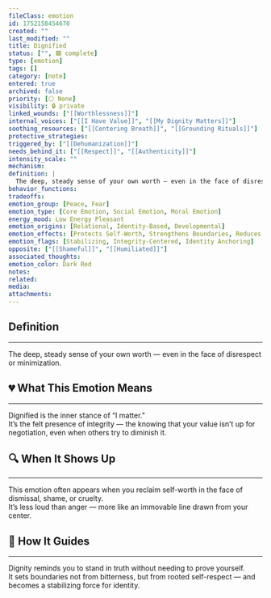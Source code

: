 ```yaml
---
fileClass: emotion
id: 1752158454670
created: ""
last_modified: ""
title: Dignified
status: ["", 🟩 complete]
type: [emotion]
tags: []
category: [note]
entered: true
archived: false
priority: [⚪ None]
visibility: 🔒 private
linked_wounds: ["[[Worthlessness]]"]
internal_voices: ["[[I Have Value]]", "[[My Dignity Matters]]"]
soothing_resources: ["[[Centering Breath]]", "[[Grounding Rituals]]"]
protective_strategies: 
triggered_by: ["[[Dehumanization]]"]
needs_behind_it: ["[[Respect]]", "[[Authenticity]]"]
intensity_scale: ""
mechanism: 
definition: |
  The deep, steady sense of your own worth — even in the face of disrespect or minimization.
behavior_functions: 
tradeoffs: 
emotion_group: [Peace, Fear]
emotion_type: [Core Emotion, Social Emotion, Moral Emotion]
energy_mood: Low Energy Pleasant
emotion_origins: [Relational, Identity-Based, Developmental]
emotion_effects: [Protects Self-Worth, Strengthens Boundaries, Reduces Shame, Grounds Morality]
emotion_flags: [Stabilizing, Integrity-Centered, Identity Anchoring]
opposite: ["[[Shameful]]", "[[Humiliated]]"]
associated_thoughts: 
emotion_color: Dark Red
notes: 
related: 
media: 
attachments: 
---
```


## Definition
---
The deep, steady sense of your own worth — even in the face of disrespect or minimization.

## 💔 What This Emotion Means
---
Dignified is the inner stance of “I matter.”  
It’s the felt presence of integrity — the knowing that your value isn’t up for negotiation, even when others try to diminish it.

## 🔍 When It Shows Up
---
This emotion often appears when you reclaim self-worth in the face of dismissal, shame, or cruelty.  
It’s less loud than anger — more like an immovable line drawn from your center.

## 🧭 How It Guides
---
Dignity reminds you to stand in truth without needing to prove yourself.  
It sets boundaries not from bitterness, but from rooted self-respect — and becomes a stabilizing force for identity.
